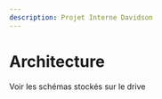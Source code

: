 ```yaml
---
description: Projet Interne Davidson
---
```


# Architecture

Voir les schémas stockés sur le drive

